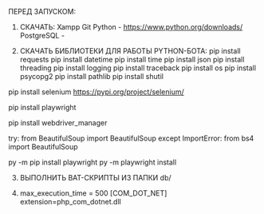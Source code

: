ПЕРЕД ЗАПУСКОМ:

1. СКАЧАТЬ:
Xampp
Git 
Python - https://www.python.org/downloads/
PostgreSQL -

2. СКАЧАТЬ БИБЛИОТЕКИ ДЛЯ РАБОТЫ PYTHON-БОТА:
pip install requests
pip install datetime
pip install time
pip install json
pip install threading
pip install logging
pip install traceback
pip install os
pip install psycopg2
pip install pathlib
pip install shutil

pip install selenium
https://pypi.org/project/selenium/

pip install playwright

pip install webdriver_manager

try:
    from BeautifulSoup import BeautifulSoup
except ImportError:
    from bs4 import BeautifulSoup

py -m pip install playwright
py -m playwright install


3. ВЫПОЛНИТЬ BAT-СКРИПТЫ ИЗ ПАПКИ db/

4. max_execution_time = 500 
[COM_DOT_NET]
extension=php_com_dotnet.dll



